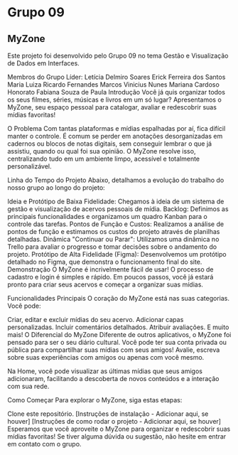 # Grupo 09

## MyZone

Este projeto foi desenvolvido pelo Grupo 09 no tema Gestão e Visualização de Dados em Interfaces.

Membros do Grupo
Líder: Letícia Delmiro Soares
Erick Ferreira dos Santos
Maria Luiza Ricardo Fernandes
Marcos Vinicius Nunes
Mariana Cardoso Honorato
Fabiana Souza de Paula
Introdução
Você já quis organizar todos os seus filmes, séries, músicas e livros em um só lugar? Apresentamos o MyZone, seu espaço pessoal para catalogar, avaliar e redescobrir suas mídias favoritas!

O Problema
Com tantas plataformas e mídias espalhadas por aí, fica difícil manter o controle. É comum se perder em anotações desorganizadas em cadernos ou blocos de notas digitais, sem conseguir lembrar o que já assistiu, quando ou qual foi sua opinião. O MyZone resolve isso, centralizando tudo em um ambiente limpo, acessível e totalmente personalizável.

Linha do Tempo do Projeto
Abaixo, detalhamos a evolução do trabalho do nosso grupo ao longo do projeto:

Ideia e Protótipo de Baixa Fidelidade: Chegamos à ideia de um sistema de gestão e visualização de acervos pessoais de mídia.
Backlog: Definimos as principais funcionalidades e organizamos um quadro Kanban para o controle das tarefas.
Pontos de Função e Custos: Realizamos a análise de pontos de função e estimamos os custos do projeto através de planilhas detalhadas.
Dinâmica "Continuar ou Parar": Utilizamos uma dinâmica no Trello para avaliar o progresso e tomar decisões sobre o andamento do projeto.
Protótipo de Alta Fidelidade (Figma): Desenvolvemos um protótipo detalhado no Figma, que demonstra o funcionamento final do site.
Demonstração
O MyZone é incrivelmente fácil de usar! O processo de cadastro e login é simples e rápido. Em poucos passos, você já estará pronto para criar seus acervos e começar a organizar suas mídias.

Funcionalidades Principais
O coração do MyZone está nas suas categorias. Você pode:

Criar, editar e excluir mídias do seu acervo.
Adicionar capas personalizadas.
Incluir comentários detalhados.
Atribuir avaliações.
E muito mais!
O Diferencial do MyZone
Diferente de outros aplicativos, o MyZone foi pensado para ser o seu diário cultural. Você pode ter sua conta privada ou pública para compartilhar suas mídias com seus amigos! Avalie, escreva sobre suas experiências com amigos ou apenas com você mesmo.

Na Home, você pode visualizar as últimas mídias que seus amigos adicionaram, facilitando a descoberta de novos conteúdos e a interação com sua rede.

Como Começar
Para explorar o MyZone, siga estas etapas:

Clone este repositório.
[Instruções de instalação - Adicionar aqui, se houver]
[Instruções de como rodar o projeto - Adicionar aqui, se houver]
Esperamos que você aproveite o MyZone para organizar e redescobrir suas mídias favoritas! Se tiver alguma dúvida ou sugestão, não hesite em entrar em contato com o grupo.
